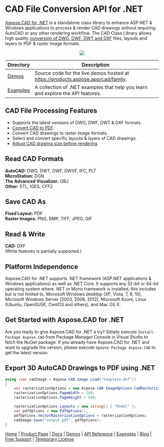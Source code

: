 # CAD File Conversion API for .NET

[Aspose.CAD for .NET](https://products.aspose.com/cad/net) is a standalone class library to enhance ASP.NET & Windows applications to process & render CAD drawings without requiring AutoCAD or any other rendering workflow. The CAD Class Library allows high quality [conversion of DWG, DWF, DWT and DXF](https://docs.aspose.com/cad/net/supported-file-formats/) files, layouts and layers to PDF & raster image formats.

<p align="center">

  <a title="Download complete Aspose.CAD for .NET source code" href="https://github.com/aspose-cad/Aspose.CAD-for-.NET/archive/master.zip">
	<img src="http://i.imgur.com/hwNhrGZ.png" />
  </a>
</p>

Directory | Description
--------- | -----------
[Demos](Demos)  | Source code for the live demos hosted at https://products.aspose.app/cad/family.
[Examples](Examples)  | A collection of .NET examples that help you learn and explore the API features.


## CAD File Processing Features

- Supports the latest versions of DWG, DWF, DWT & DXF formats.
- [Convert CAD to PDF](https://docs.aspose.com/cad/net/converting-cad-drawings-to-pdf-and-raster-image-formats/).
- Convert CAD drawings to raster image formats.
- Select and convert specific layouts & layers of CAD drawings.
- [Adjust CAD drawing size before rendering](https://docs.aspose.com/cad/net/adjusting-cad-drawing-size/).

## Read CAD Formats

**AutoCAD:** DWG, DWT, DWF, DWXF, IFC, PLT\
**MicroStation:** DGN\
**The Advanced Visualizer:** OBJ\
**Other:** STL, IGES, CFF2

## Save CAD As

**Fixed Layout:** PDF\
**Raster Images:** PNG, BMP, TIFF, JPEG, GIF

## Read & Write

**CAD:** DXF\
(Write features is partially supported.)

## Platform Independence

Aspose.CAD for .NET supports .NET framework (ASP.NET applications & Windows applications) as well as .NET Core. It supports any 32-bit or 64-bit operating system where .NET or Mono framework is installed, this includes but is not limited to, Microsoft Windows desktop (XP, Vista, 7, 8, 10), Microsoft Windows Server (2003, 2008, 2012), Microsoft Azure, Linux (Ubuntu, OpenSUSE, CentOS and others), and Mac OS X.

## Get Started with Aspose.CAD for .NET

Are you ready to give Aspose.CAD for .NET a try? Simply execute `Install-Package Aspose.CAD` from Package Manager Console in Visual Studio to fetch the NuGet package. If you already have Aspose.CAD for .NET and want to upgrade the version, please execute `Update-Package Aspose.CAD` to get the latest version. 

## Export 3D AutoCAD Drawings to PDF using .NET

```csharp
using (var cadImage = Aspose.CAD.Image.Load("template.dxf"))
{
    var rasterizationOptions = new Aspose.CAD.ImageOptions.CadRasterizationOptions();
    rasterizationOptions.PageWidth = 500;
    rasterizationOptions.PageHeight = 500;

    rasterizationOptions.Layouts = new string[] { "Model" };
    var pdfOptions = new PdfOptions();
    pdfOptions.VectorRasterizationOptions = rasterizationOptions;
    cadImage.Save("output.pdf", pdfOptions);
}
```

[Home](https://www.aspose.com/) | [Product Page](https://products.aspose.com/cad/net) | [Docs](https://docs.aspose.com/cad/net/) | [Demos](https://products.aspose.app/cad/family) | [API Reference](https://apireference.aspose.com/cad/net) | [Examples](https://github.com/aspose-cad/Aspose.CAD-for-.NET) | [Blog](https://blog.aspose.com/category/cad/) | [Free Support](https://forum.aspose.com/c/cad) |  [Temporary License](https://purchase.aspose.com/temporary-license)
